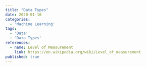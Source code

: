 ```yaml
---
title: "Data Types"
date: 2020-01-16
categories:
  - 'Machine Learning'
tags:
  - 'Data'
  - 'Data Types'
references:
  - name: Level of Measurement
    link: https://en.wikipedia.org/wiki/Level_of_measurement
published: true
---
```


